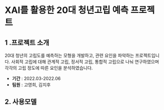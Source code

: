 # XAI를 활용한 20대 청년고립 예측 프로젝트
## 1 .프로젝트 소개
20대 청년의 고립도를 예측하는 모형을 개발하고, 관련 요인을 파악하는 프로젝트입니다. 사회적 고립에 대해 관계적 고립, 정서적 고립, 통합적 고립으로 나눠 연구하였으며 각각의 고립 정도에 따른 요인을 분석하였습니다.
- **기간** : 2022.03-2022.06
- **팀원** : 고영희, 김지후

## 2. 사용모델
